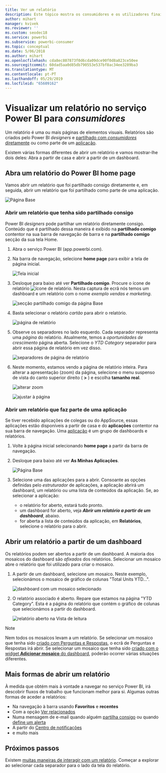 ```yaml
---
title: Ver um relatório
description: Este tópico mostra os consumidores e os utilizadores finais do Power BI que tiveram de abrir e ver um relatório do Power BI.
author: mihart
manager: kvivek
ms.reviewer: ''
ms.custom: seodec18
ms.service: powerbi
ms.subservice: powerbi-consumer
ms.topic: conceptual
ms.date: 5/06/2018
ms.author: mihart
ms.openlocfilehash: cda8ec807873f0d6cda09dce90f0d8a823ce50ee
ms.sourcegitcommit: 60dad5aa0d85db790553e537bf8ac34ee3289ba3
ms.translationtype: MT
ms.contentlocale: pt-PT
ms.lasthandoff: 05/29/2019
ms.locfileid: "65609162"
---
```

# <a name="view-a-report-in-power-bi-service-for-consumers"></a>Visualizar um relatório no serviço Power BI para *consumidores*
Um relatório é uma ou mais páginas de elementos visuais. Relatórios são criados pelo Power BI *designers* e [partilhado com *consumidores* diretamente](end-user-shared-with-me.md) ou como parte de um [aplicação](end-user-apps.md). 

Existem várias formas diferentes de abrir um relatório e vamos mostrar-lhe dois deles: Abra a partir de casa e abrir a partir de um dashboard. 

<!-- add art-->


## <a name="open-a-report-from-power-bi-home"></a>Abra um relatório do Power BI home page
Vamos abrir um relatório que foi partilhado consigo diretamente e, em seguida, abrir um relatório que foi partilhado como parte de uma aplicação.

   ![Página Base](./media/end-user-report-open/power-bi-home.png)

### <a name="open-a-report-that-has-been-shared-with-you"></a>Abrir um relatório que tenha sido partilhado consigo
Power BI *designers* pode partilhar um relatório diretamente consigo. Conteúdo que é partilhado dessa maneira é exibido na **partilhado comigo** contentor na sua barra de navegação de barra e na **partilhado comigo** secção da sua tela Home.

1. Abra o serviço Power BI (app.powerbi.com).

2. Na barra de navegação, selecione **home page** para exibir a tela de página inicial.  

   ![Tela inicial](./media/end-user-report-open/power-bi-select-home-new.png)
   
3. Desloque para baixo até ver **Partilhado comigo**. Procure o ícone de relatório ![ícone de relatório](./media/end-user-report-open/power-bi-report-icon.png). Nesta captura de ecrã nós temos um dashboard e um relatório com o nome *exemplo vendas e marketing*. 
   
   ![secção partilhado comigo da página Base](./media/end-user-report-open/power-bi-shared-new.png)

4. Basta selecionar o relatório *cartão* para abrir o relatório.

   ![página de relatório](./media/end-user-report-open/power-bi-filter-pane.png)

5. Observe os separadores no lado esquerdo.  Cada separador representa uma *página* do relatório. Atualmente, temos a *oportunidades de crescimento* página aberta. Selecione o *YTD Category* separador para abrir essa página de relatório em vez disso. 

   ![separadores de página de relatório](./media/end-user-report-open/power-bi-tab-new.png)

6. Neste momento, estamos vendo a página de relatório inteira. Para alterar a apresentação (zoom) da página, selecione o menu suspenso de vista do canto superior direito ( **>** ) e escolha **tamanho real**.

   ![alterar zoom](./media/end-user-report-open/power-bi-fit-new.png)

   ![ajustar à página](./media/end-user-report-open/power-bi-actual-size.png)

### <a name="open-a-report-that-is-part-of-an-app"></a>Abrir um relatório que faz parte de uma aplicação
Se tiver recebido aplicações de colegas ou do AppSource, essas aplicações estão disponíveis a partir de casa e do **aplicações** contentor na sua barra de navegação. Uma [aplicação](end-user-apps.md) é um grupo de dashboards e relatórios.

1. Volte à página inicial selecionando **home page** a partir da barra de navegação.

7. Desloque para baixo até ver **As Minhas Aplicações**.

   ![Página Base](./media/end-user-report-open/power-bi-my-apps.png)

8. Selecione uma das aplicações para a abrir. Consoante as opções definidas pelo *estruturador* de aplicações, a aplicação abrirá um dashboard, um relatório ou uma lista de conteúdos da aplicação. Se, ao selecionar a aplicação:
    - o relatório for aberto, estará tudo pronto.
    - um dashboard for aberto, veja ***Abrir um relatório a partir de um dashboard***, abaixo.
    - for aberta a lista de conteúdos da aplicação, em **Relatórios**, selecione o relatório para o abrir.


## <a name="open-a-report-from-a-dashboard"></a>Abrir um relatório a partir de um dashboard
Os relatórios podem ser abertos a partir de um dashboard. A maioria dos mosaicos do dashboard são *afixados* dos relatórios. Selecionar um mosaico abre o relatório que foi utilizado para criar o mosaico. 

1. A partir de um dashboard, selecione um mosaico. Neste exemplo, selecionámos o mosaico de gráfico de colunas "Total Units YTD...".

    ![dashboard com um mosaico selecionado](./media/end-user-report-open/power-bi-dashboard-new.png)

2.  O relatório associado é aberto. Repare que estamos na página "YTD Category". Esta é a página do relatório que contém o gráfico de colunas que selecionámos a partir do dashboard.

    ![relatório aberto na Vista de leitura](./media/end-user-report-open/power-bi-report-newer.png)

> [!NOTE]
> Nem todos os mosaicos levam a um relatório. Se selecionar um mosaico que tenha sido [criado com Perguntas e Respostas](end-user-q-and-a.md), o ecrã de Perguntas e Respostas irá abrir. Se selecionar um mosaico que tenha sido [criado com o widget **Adicionar mosaico** do dashboard](../service-dashboard-add-widget.md), poderão ocorrer várias situações diferentes.  


##  <a name="still-more-ways-to-open-a-report"></a>Mais formas de abrir um relatório
À medida que obtém mais à vontade a navegar no serviço Power BI, irá descobrir fluxos de trabalho que funcionam melhor para si. Algumas outras formas de aceder a relatórios:
- Na navegação à barra usando **Favoritos** e **recentes**    
- Com a opção [Ver relacionados](end-user-related.md)    
- Numa mensagem de e-mail quando alguém [partilha consigo](../service-share-reports.md) ou quando [define um alerta](end-user-alerts.md)    
- A partir do [Centro de notificações](end-user-notification-center.md)    
- e muito mais

## <a name="next-steps"></a>Próximos passos
Existem [muitas maneiras de interagir com um relatório](end-user-reading-view.md).  Começar a explorar ao selecionar cada separador para o lado da tela do relatório.


